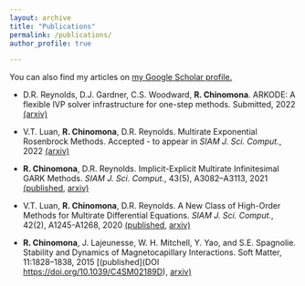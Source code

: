 ```yaml
---
layout: archive
title: "Publications"
permalink: /publications/
author_profile: true

---
```

You can also find my articles on [my Google Scholar profile.](https://scholar.google.com/citations?hl=en&user=MleoA6sAAAAJ)

* D.R. Reynolds, D.J. Gardner, C.S. Woodward, **R. Chinomona**. ARKODE: A flexible IVP solver infrastructure for one-step methods. Submitted, 2022 [(arxiv)](https://arxiv.org/abs/2205.14077)

* V.T. Luan, **R. Chinomona**, D.R. Reynolds. Multirate Exponential Rosenbrock Methods. Accepted - to appear in *SIAM J. Sci. Comput.*, 2022 [(arxiv)](https://arxiv.org/abs/2106.05385)


* **R. Chinomona**, D.R. Reynolds. Implicit-Explicit Multirate Infinitesimal GARK Methods. *SIAM J. Sci. Comput.*, 43(5), A3082–A3113, 2021 [(published](https://doi.org/10.1137/20M1354349), [arxiv)](https://arxiv.org/abs/2007.09776)


* V.T. Luan, **R. Chinomona**, D.R. Reynolds. A New Class of High-Order Methods for Multirate Differential Equations. *SIAM J. Sci. Comput.*, 42(2), A1245-A1268, 2020 [(published](https://doi.org/10.1137/19M125621X), [arxiv)](https://arxiv.org/abs/1904.06474)


* **R. Chinomona**, J. Lajeunesse, W. H. Mitchell, Y. Yao, and S.E. Spagnolie. Stability and Dynamics of Magnetocapillary Interactions. Soft Matter, 11:1828–1838, 2015 [(published](DOI	https://doi.org/10.1039/C4SM02189D), [arxiv)](https://arxiv.org/abs/1410.0429)
